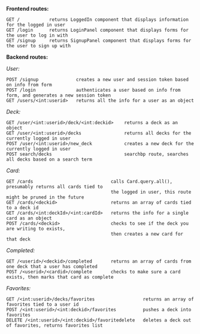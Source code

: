 **Frontend routes:**

    GET /           returns LoggedIn component that displays information for the logged in user    
    GET /login      returns LoginPanel component that displays forms for the user to log in with    
    GET /signup     returns SignupPanel component that displays forms for the user to sign up with    

**Backend routes:**

*User:*    

    POST /signup              creates a new user and session token based on info from form    
    POST /login               authenticates a user based on info from form, and generates a new session token    
    GET /users/<int:userid>   returns all the info for a user as an object    

*Deck:*

    GET /user/<int:userid>/deck/<int:deckid>    returns a deck as an object
    GET /user/<int:userid>/decks                returns all decks for the currently logged in user
    POST /user/<int:userid>/new_deck            creates a new deck for the currently logged in user
    POST search/decks                           searchbp route, searches all decks based on a search term
    
*Card:*

    GET /cards                             calls Card.query.all(), presumably returns all cards tied to 
                                           the logged in user, this route might be pruned in the future
    GET /cards/<deckid>                    returns an array of cards tied to a deck id
    GET /cards/<int:deckId>/<int:cardId>   returns the info for a single card as an object
    POST /cards/<deckid>                   checks to see if the deck you are writing to exists,
                                           then creates a new card for that deck
                                           
*Completed:*

    GET /<userid>/<deckid>/completed       returns an array of cards from one deck that a user has completed
    POST /<userid>/<cardid>/complete       checks to make sure a card exists, then marks that card as complete

*Favorites:*

    GET /<int:userid>/decks/favorites                  returns an array of favorites tied to a user id
    POST /<int:userid>/<int:deckid>/favorites          pushes a deck into favorites
    DELETE /<int:userid>/<int:deckid>/favoritedelete   deletes a deck out of favorites, returns favorites list

    
    
    
    
